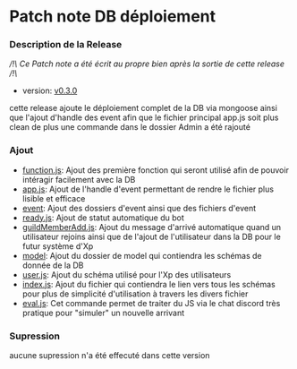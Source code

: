 # Patch note DB déploiement

### Description de la Release

*/!\ Ce Patch note a été écrit au propre bien après la sortie de cette release /!\\*

- version: [v0.3.0](https://github.com/Merytek/Asteria_bot/releases/tag/v0.3.0)

cette release ajoute le déploiement complet de la DB via mongoose ainsi que l'ajout d'handle des event afin que le fichier principal app.js soit plus clean de plus une commande dans le dossier Admin a été rajouté

### Ajout

- [function.js](https://github.com/Merytek/Asteria_bot/main/tree/function.js): Ajout des première fonction qui seront utilisé afin de pouvoir intéragir facilement avec la DB
- [app.js](https://github.com/Merytek/Asteria_bot/main/tree/app.js): Ajout de l'handle d'event permettant de rendre le fichier plus lisible et efficace
- [event](https://github.com/Merytek/Asteria_bor/main/tree/event): Ajout des dossiers d'event ainsi que des fichiers d'event
- [ready.js](https://github.com/Merytek/Asteria_bor/main/tree/event/client/ready.js): Ajout de statut automatique du bot
- [guildMemberAdd.js](https://github.com/Merytek/Asteria_bot/main/tree/event/member/guildMemberAdd.js): Ajout du message d'arrivé automatique quand un utilisateur rejoins ainsi que de l'ajout de l'utilisateur dans la DB pour le futur système d'Xp
- [model](https://github.com/Merytek/Asteria_bot/main/tree/models): Ajout du dossier de model qui contiendra les schémas de donnée de la DB
- [user.js](https://github.com/Merytek/Asteria_bot/main/tree/models/user.js): Ajout du schéma utilisé pour l'Xp des utilisateurs
- [index.js](https://github.com/Merytek/Asteria_bot/main/tree/models/index.js): Ajout du fichier qui contiendra le lien vers tous les schémas pour plus de simplicité d'utilisation à travers les divers fichier
- [eval.js](https://github.com/Merytek/Asteria_bot/main/tree/command/Admin/eval.js): Cet commande permet de traiter du JS via le chat discord très pratique pour "simuler" un nouvelle arrivant 

### Supression

aucune supression n'a été effecuté dans cette version